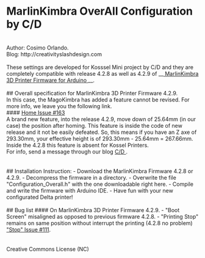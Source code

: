MarlinKimbra OverAll Configuration by C/D
===============
<br>
Author: Cosimo Orlando.<br>
Blog: http://creativityslashdesign.com
<br>
<br>
These settings are developed for Kosssel Mini project by C/D and they are completely compatible with release 4.2.8 as well as 4.2.9 of
__<a href="https://github.com/MagoKimbra/MarlinKimbra"> MarlinKimbra 3D Printer Firmware for Arduino </a>__.
<br>
<br>
## Overall specification for MarlinKimbra 3D Printer Firmware 4.2.9.
<br>
In this case, the MagoKimbra has added a feature cannot be revised. For more info, we leave you the following link.
<br>
#### <a href="https://github.com/MagoKimbra/MarlinKimbra/issues/163">Home Issue #163</a>
<br>
A brand new feature, into the release 4.2.9, move down of 25.64mm (in our case) the position after homing. This feature is inside the code of new release and it not be easily defeated. So, this means if you have an Z axe of 293.30mm, your effective height is of 293.30mm - 25.64mm = 267.66mm.
Inside the 4.2.8 this feature is absent for Kossel Printers.
<br>
For info, send a message through our blog <a href="http://creativityslashdesign.com"> C/D </a>.
<br>
<br>
<br>
## Installation Instruction:
- Download the MarlinKimbra Firmware 4.2.8 or 4.2.9.
- Decompress the firmware in a directory.
- Overwrite the file "Configuration_Overall.h" with the one downloadable right here.
- Compile and write the firmware with Arduino IDE.
- Have fun with your new configurated Delta printer!
<br>
 
<br>
## Bug list
#### On MarlinKimbra 3D Printer Firmware 4.2.9.
- "Boot Screen" misaligned as opposed to previous firmware 4.2.8.
- "Printing Stop" remains on same position without interrupt the printing (4.2.8 no problem) <a href="https://github.com/MagoKimbra/MarlinKimbra/issues/111">"Stop" Issue #111</a>.
<br>
<br>
<br>
Creative Commons License (NC)
